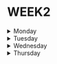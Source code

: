 # WEEK2

<details>
  
<summary> Monday </summary>
  
**1. Who Likes It? exercise**
  
For this exercise we must implement a function that takes an array where the names of our users are stored and returns on the screen the names that interact in each line.

```javascript
function likes(names) {
  if(names.length == 0) 
  return 'no one likes this';
  
  if(names.length == 1)
  return names[0] + ' likes this';
  
  if(names.length == 2)
  return names[0] + ' and ' + names[1] + ' like this';
  
  if(names.length == 3)
  return names[0] + ', ' + names[1] + ' and ' + names[2] + ' like this'; 
  
  if(names.length > 3)
  return names[0] + ', ' + names[1] + ' and ' + (names.length - 2) + ' others like this';
}
```

**2. Bit Counting exercise**
  
Write a function that takes an integer as input, and returns the number of bits that are equal to one in the binary representation of that number. You can guarantee that input is non-negative.


```javascript
  var countBits = function(n) {
  let bit = 0;
  let binary = n.toString(2);
  
  for(let i = 0; i < binary; i++){
    if (binary[i] === '1') bit++
  }
  return bit
};
```

**3. Your Order, Please exercise**

In this exercise our task is to order the words in the order of the numbers they contain

The solution could be the following:

```javascript
function order(words) {
  let sortedArray = [];
  let wordsArray = words.split(' ');
  for (let i = 0; i < wordsArray.length; i++) {
    let wordNumber = getWordNumber(wordsArray[i]);
    sortedArray[wordNumber] = wordsArray[i];
  }
  return cleanUndefined(sortedArray).join(' ');
}                            

function getWordNumber(word) {
  for (let i = 0; i < word.length; i++) {
    if (!Number.isNaN(Number(word[i]))) return word[i];
  }
}

function cleanUndefined(array) {
  let result = [];
  for (let i = 0; i < array.length; i++) {
    if (array[i] != undefined) result.push(array[i]);
  }
  return result;
}
```

  
</details>




<details>
  
<summary> Tuesday </summary>

**1. Simple Pig Latin exercise**

For this exercise our task is to move the first letter of each word to the end, and add "ay" at the end of everything respecting the punctuation marks

The solution could be the following:

```javascript
function pigIt(str) {
  let pMarks = ['!', '¡', '?', '¿', '.', ',', ':', ';'];
  str = str.split(' ');
  for (let i = 0; i < str.length; i++) {
    if (pMarks.indexOf(str[i]) >= 0) continue;
    str[i] = str[i].slice(1) + str[i].slice(0, 1) + 'ay';
  }
  return str.join(' ');
}
```

**2. Counting Duplicates exercise**

Here we need to write a function that returns the count of alphabetic characters and distinct case-insensitive numeric digits that appear more than once in the input string.

The solution could be the following:

```javascript
function duplicateCount(text) {
  let textArray = text.toLowerCase().split('').sort();
  let i = 0,
    result = 0,
    lastIndexOfChar = 0;
  while (textArray.length) {
    lastIndexOfChar = textArray.lastIndexOf(textArray[i]);
    if (lastIndexOfChar !== i) {
      i = lastIndexOfChar;
      result++;
    }
    textArray = textArray.slice(++i);
    i = 0;
  }
  return result;
}
```

**3. Decode The Morse Code exercise**

Our task in this exercise is to decipher the morse code and return it in human-readable text strings.

The solution could be the following:

```javascript
decodeMorse = function (morseCode) {
  morseCode = morseCode.replace(/   /g, '#');
  let decodedCode = '';
  let tempWordToDecode = '';
  for (let i = 0, lenght = morseCode.length; i < lenght; i++) {
    if (morseCode[i] === ' ') {
      decodedCode += MORSE_CODE[tempWordToDecode] || '';
      tempWordToDecode = '';
    } else if (morseCode[i] === '#') {
      decodedCode += `${MORSE_CODE[tempWordToDecode] || ''} `;
      tempWordToDecode = '';
    } else {
      tempWordToDecode += morseCode[i];
    }
  }
  decodedCode += MORSE_CODE[tempWordToDecode] || '';
  return decodedCode.trim();
};
```
  
</details>




<details>
  
<summary> Wednesday </summary>

**1. Valid Parentheses exercise**

For this exercise we must create a function that checks if the order of the parentheses is correct and returns true or false if it is not.

The solution could be the following:

```javascript
function validParentheses(parens) {
  let valid = 0;
  for (let i = 0; i < parens.length; i++) {
    if (parens[i] === ')') valid--;
    if (parens[i] === '(') valid++;
    if (valid < 0) return false;
  }
  return valid == 0;
}
```
  
**2. Convert String To Camel Case exercise**

Here we must complete the function so that the words delimited with hyphens or underscores change the first letter of each word to uppercase

The solution could be the following:

```javascript
function toCamelCase(str) {
  let result = '';
  for (let i = 0; i < str.length; i++) {
    if (i != 0 && (str[i - 1] === '_' || str[i - 1] === '-')) {
      result += str[i].toUpperCase();
    } else if (str[i] != '-' && str[i] != '_') {
      result += str[i];
    }
  }
  return result;
}
```

**3. Unique In Order exercise**

For this exercise we must create a function that takes a given sequence and returns it as a list of elements that do not contain another element of the same value next to them.

The solution could be the following:

```javascript
function uniqueInOrder(iterable) {
  let result = [];
  let last;
  for (let i = 0; i < iterable.length; i++) {
    if (iterable[i] !== last) {
      last = iterable[i];
      result.push(last);
    }
  }
  return result;
}
```
  
</details>




<details>
  
<summary> Thursday </summary>

**1. Fold An Array exercise**

In this kata you have to write a method that folds a given array of integers by the middle x-times.

The solution could be the following:

```javascript
function foldArray(array, runs) {
  if (array.length === 1) return array;
  let output = [...array];
  let aheadPosition = 0;
  while (runs) {
    if (output.length === 1) return output;
    output = Array.from(
      { length: Math.round(output.length / 2) },
      (v) => 0
    ).map((v, i) => {
      aheadPosition = output.length - (i + 1);
      if (aheadPosition === i) return output[i];
      return output[i] + output[aheadPosition];
    });
    runs--;
  }
  return output;
}
```

**2. Encrypt This! exercise**

In this case we must create a function to encrypt messages by converting the first letter of the string into ascii code and exchanging the second for the last

The solution could be the following:

```javascript
function encryptedWord(word) {
  if (word.length == 1) return word.charCodeAt();
  if (word.length == 2) return `${word.charCodeAt(0)}${word[1]}`;
  return `${word.charCodeAt(0)}${word[word.length - 1]}${word.slice(
    2,
    word.length - 1
  )}${word[1]}`;
}

var encryptThis = function (text) {
  return text.split(' ').map(encryptedWord).join(' ');
};
```

</details>
